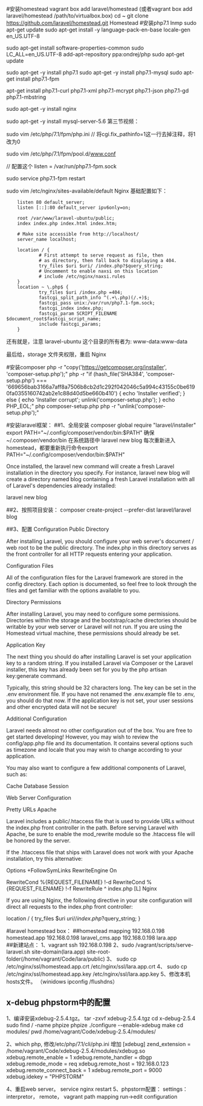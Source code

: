 #安装homestead
vagrant box add laravel/homestead (或者vagrant box add laravel/homestead /path/to/virtualbox.box)
cd ~
git clone https://github.com/laravel/homestead.git Homestead
#安装php7.1 lnmp
sudo apt-get update 
sudo apt-get install -y language-pack-en-base
locale-gen en_US.UTF-8


sudo apt-get install software-properties-common 
sudo LC_ALL=en_US.UTF-8 add-apt-repository ppa:ondrej/php
sudo apt-get update 


sudo apt-get -y install php7.1
sudo apt-get -y install php7.1-mysql
sudo apt-get install php7.1-fpm

apt-get install php7.1-curl php7.1-xml php7.1-mcrypt php7.1-json php7.1-gd php7.1-mbstring


sudo apt-get -y install nginx

sudo apt-get -y install mysql-server-5.6
第三节视频：

sudo vim /etc/php/7.1/fpm/php.ini  // 将cgi.fix_pathinfo=1这一行去掉注释，将1改为0

sudo vim /etc/php/7.1/fpm/pool.d/www.conf 

// 配置这个 listen = /var/run/php7.1-fpm.sock

sudo service php7.1-fpm restart


sudo vim /etc/nginx/sites-available/default
Nginx 基础配置如下：

        listen 80 default_server;
        listen [::]:80 default_server ipv6only=on;

        root /var/www/laravel-ubuntu/public;
        index index.php index.html index.htm;

        # Make site accessible from http://localhost/
        server_name localhost;

        location / {
                # First attempt to serve request as file, then
                # as directory, then fall back to displaying a 404.
                try_files $uri $uri/ /index.php?$query_string;
                # Uncomment to enable naxsi on this location
                # include /etc/nginx/naxsi.rules
        }
        location ~ \.php$ {
                try_files $uri /index.php =404;
                fastcgi_split_path_info ^(.+\.php)(/.+)$;
                fastcgi_pass unix:/var/run/php7.1-fpm.sock;
                fastcgi_index index.php;
                fastcgi_param SCRIPT_FILENAME $document_root$fastcgi_script_name;
                include fastcgi_params;
        }
还有就是，注意 laravel-ubuntu 这个目录的所有者为: www-data:www-data

最后给，storage 文件夹权限，重启 Nginx



#安装composer
php -r "copy('https://getcomposer.org/installer', 'composer-setup.php');"
php -r "if (hash_file('SHA384', 'composer-setup.php') === '669656bab3166a7aff8a7506b8cb2d1c292f042046c5a994c43155c0be6190fa0355160742ab2e1c88d40d5be660b410') { echo 'Installer verified'; } else { echo 'Installer corrupt'; unlink('composer-setup.php'); } echo PHP_EOL;"
php composer-setup.php
php -r "unlink('composer-setup.php');"


#安装laravel框架：
 ##1、全局安装
composer global require "laravel/installer"
export PATH="~/.config/composer/vendor/bin:$PATH" 确保 ~/.composer/vendor/bin 在系统路径中
laravel new blog
每次重新进入homestead，都要重新执行命令export PATH="~/.config/composer/vendor/bin:$PATH"

Once installed, the laravel new command will create a fresh Laravel installation in the directory you specify. For instance, laravel new blog will create a directory named blog containing a fresh Laravel installation with all of Laravel's dependencies already installed:

laravel new blog

 ##2、按照项目安装：
composer create-project --prefer-dist laravel/laravel blog

 ##3、配置
 Configuration
 Public Directory
 
 After installing Laravel, you should configure your web server's document / web root to be the  public directory. The index.php in this directory serves as the front controller for all HTTP requests entering your application.
 
 Configuration Files
 
 All of the configuration files for the Laravel framework are stored in the config directory. Each option is documented, so feel free to look through the files and get familiar with the options available to you.
 
 Directory Permissions
 
 After installing Laravel, you may need to configure some permissions. Directories within the storage and the bootstrap/cache directories should be writable by your web server or Laravel will not run. If you are using the Homestead virtual machine, these permissions should already be set.
 
 Application Key
 
 The next thing you should do after installing Laravel is set your application key to a random string. If you installed Laravel via Composer or the Laravel installer, this key has already been set for you by the php artisan key:generate command.
 
 Typically, this string should be 32 characters long. The key can be set in the .env environment file. If you have not renamed the .env.example file to .env, you should do that now. If the application key is not set, your user sessions and other encrypted data will not be secure!
 
 Additional Configuration
 
 Laravel needs almost no other configuration out of the box. You are free to get started developing! However, you may wish to review the config/app.php file and its documentation. It contains several options such as timezone and locale that you may wish to change according to your application.
 
 You may also want to configure a few additional components of Laravel, such as:
 
 Cache
 Database
 Session
 
 Web Server Configuration
 
 Pretty URLs
 Apache
 
 Laravel includes a public/.htaccess file that is used to provide URLs without the index.php front controller in the path. Before serving Laravel with Apache, be sure to enable the mod_rewrite module so the .htaccess file will be honored by the server.
 
 If the .htaccess file that ships with Laravel does not work with your Apache installation, try this alternative:
 
 Options +FollowSymLinks
 RewriteEngine On
 
 RewriteCond %{REQUEST_FILENAME} !-d
 RewriteCond %{REQUEST_FILENAME} !-f
 RewriteRule ^ index.php [L]
 Nginx
 
 If you are using Nginx, the following directive in your site configuration will direct all requests to the  index.php front controller:
 
 location / {
     try_files $uri $uri/ /index.php?$query_string;
 }
 
 
 
 
#laravel homestead box：
##homestead mapping
192.168.0.198 homestead.app
192.168.0.198 laravel_cms.app
192.168.0.198 lara.app  
##新建站点：
 1、vagrant ssh 192.168.0.198
 2、sudo /vagrant/scripts/serve-laravel.sh site-domain(lara.app) site-root-folder(/home/vagrant/Code/lara/public)
 3、 sudo cp /etc/nginx/ssl/homestead.app.crt /etc/nginx/ssl/lara.app.crt
 4、 sudo cp /etc/nginx/ssl/homestead.app.key /etc/nginx/ssl/lara.app.key
 5、修改本机hosts文件。 （winidows   ipconfig  /flushdns） 

  
## x-debug phpstorm中的配置
1、编译安装xdebug-2.5.4.tgz。
  tar -zxvf xdebug-2.5.4.tgz
  cd x-debug-2.5.4
  sudo find / -name phpize
  phpize
  ./configure --enable-xdebug
  make
  cd modules/
  pwd
  /home/vagrant/Code/xdebug-2.5.4/modules/
  
2、which php,  修改/etc/php/7.1/cli/php.ini
增加
[xdebug]
zend_extension = /home/vagrant/Code/xdebug-2.5.4/modules/xdebug.so
xdebug.remote_enable = 1
xdebug.remote_handler = dbgp
xdebug.remode_mode = req
xdebug.remote_host = 192.168.0.123
xdebug.remote_connect_back = 1
xdebug.remote_port = 9000
xdebug.idekey = "PHPSTORM"

4、重启web server。
   service nginx restart
5、phpstorm配置：
settings：interpretor， remote， vagrant
path mapping
run->edit configuration  